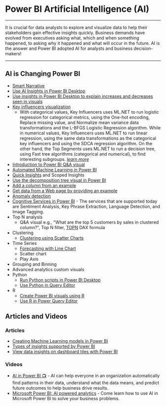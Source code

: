 # Power BI Artificial Intelligence (AI)
-----
It is crucial for data analysts to explore and visualize data to help their stakeholders gain effective insights quickly. Business demands have evolved from executives asking what, which and when something happened, to asking why it happened and what will occur in the future. AI is the answer and Power BI adopted AI for analysts and business decision-makers!

-----

## AI is Changing Power BI
* [Smart Narrative](https://docs.microsoft.com/en-us/power-bi/visuals/power-bi-visualization-smart-narrative)
* [Use AI Insights in Power BI Desktop](https://docs.microsoft.com/en-us/power-bi/desktop-ai-insights)
* [Use insights in Power BI Desktop to explain increases and decreases seen in visuals](https://docs.microsoft.com/en-us/power-bi/desktop-insights) 
* [Key influencers visualization](https://docs.microsoft.com/en-us/power-bi/visuals/power-bi-visualization-influencers)
  * With categorical values, Key Influencers uses ML.NET to run logistic regression for categorical metrics, using the One-hot encoding, Replace missing value, and Normalize mean variance data transformations and the L-BFGS Logistic Regression algorithm. While in numerical values, Key Influencers uses ML.NET to run linear regression, using the same data transformations as the categorical key influencers and using the SDCA regression algorithm. On the other hand, the Top Segments uses ML.NET to run a decision tree, using Fast tree algorithms (categorical and numerical), to find interesting subgroups.  _[learn more](https://dotnet.microsoft.com/apps/machinelearning-ai/ml-dotnet/customers/power-bi)_
* [Introduction to Power BI Q&A visual](https://docs.microsoft.com/en-us/power-bi/visuals/power-bi-visualization-q-and-a)
* [Automated Machine Learning in Power BI](https://docs.microsoft.com/en-us/power-bi/service-machine-learning-automated) 
* [Quick Insights](https://docs.microsoft.com/en-us/power-bi/service-insights) and Scoped Insights
* [Use the decomposition tree visual in Power BI](https://docs.microsoft.com/en-us/power-bi/visuals/power-bi-visualization-decomposition-tree)
* [Add a column from an example](https://docs.microsoft.com/en-us/power-bi/desktop-add-column-from-example)
* [Get data from a Web page by providing an example](https://docs.microsoft.com/en-us/power-bi/desktop-connect-to-web-by-example)
* [Anomaly detection](https://powerbi.microsoft.com/en-us/blog/anomaly-detection-preview/)
* [Cognitive Services in Power BI](https://docs.microsoft.com/en-us/power-bi/transform-model/dataflows/dataflows-machine-learning-integration) - The services that are supported today are Sentiment Analysis, Key Phrase Extraction, Language Detection, and Image Tagging.
* Top N analysis
  * Q&A visual e.g., "What are the top 5 customers by sales in clustered column?", Top N filter, [TOPN](https://dax.guide/topn/) DAX formula
* Clustering
  * [Clustering using Scatter Charts](https://powerbi.microsoft.com/en-us/blog/power-bi-desktop-november-feature-summary/#clustering)
* Time Series
  * [Forecasting with Line Chart](https://docs.microsoft.com/en-us/power-bi/transform-model/desktop-analytics-pane#apply-forecasting)
  * Scatter chart
  * Play Axis
 * Grouping and Binning
 * Advanced analytics custom visuals  
* Python
  * [Run Python scripts in Power BI Desktop](https://docs.microsoft.com/en-us/power-bi/connect-data/desktop-python-scripts)
  * [Use Python in Query Editor](https://docs.microsoft.com/en-us/power-bi/connect-data/desktop-python-in-query-editor)
* R
  * [Create Power BI visuals using R](https://docs.microsoft.com/en-us/power-bi/create-reports/desktop-r-visuals)
  * [Use R in Power Query Editor](https://docs.microsoft.com/en-us/power-bi/connect-data/desktop-r-in-query-editor)
    
## Articles and Videos
### Articles
* [Creating Machine Learning models in Power BI](https://powerbi.microsoft.com/en-us/blog/creating-machine-learning-models-in-power-bi/)
* [Types of insights supported by Power BI](https://docs.microsoft.com/en-us/power-bi/consumer/end-user-insight-types)
* [View data insights on dashboard tiles with Power BI](https://docs.microsoft.com/en-us/power-bi/consumer/end-user-insights)
### Videos
* [AI in Power BI :tv:](https://mybuild.techcommunity.microsoft.com/sessions/77088?source=sessions&ref=najielkotob) - AI can help everyone in an organization automatically find patterns in their data, understand what the data means, and predict future outcomes to help business drive results.
* [Microsoft Power BI: AI powered analytics](https://www.youtube.com/watch?v=crqZyv1wtV4) - Come learn how to use AI in Microsoft Power BI to solve your business problems. 
